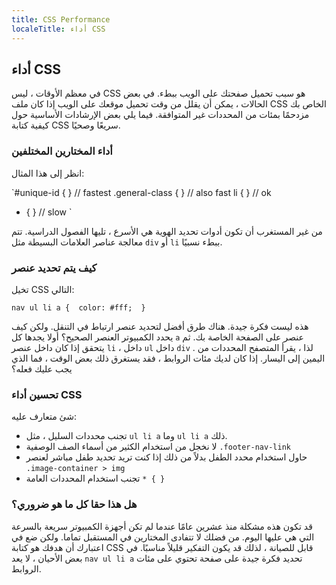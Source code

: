 ```yaml
---
title: CSS Performance
localeTitle: أداء CSS
---
```

## أداء CSS

في معظم الأوقات ، ليس CSS هو سبب تحميل صفحتك على الويب ببطء. في بعض الحالات ، يمكن أن يقلل من وقت تحميل موقعك على الويب إذا كان ملف CSS الخاص بك مزدحمًا بمئات من المحددات غير المتوافقة. فيما يلي بعض الإرشادات الأساسية حول كيفية كتابة CSS سريعًا وصحيًا.

### أداء المختارين المختلفين

انظر إلى هذا المثال:

 `#unique-id { }         // fastest 
 .general-class { }  // also fast 
 li { }              // ok 
 * { }               // slow 
` 

من غير المستغرب أن تكون أدوات تحديد الهوية هي الأسرع ، تليها الفصول الدراسية. تتم معالجة عناصر العلامات البسيطة مثل `div` أو `li` ببطء نسبيًا.

### كيف يتم تحديد عنصر

تخيل CSS التالي:

 `nav ul li a { 
  color: #fff; 
 } 
` 

هذه ليست فكرة جيدة. هناك طرق أفضل لتحديد عنصر ارتباط في التنقل. ولكن كيف يحدد الكمبيوتر العنصر الصحيح؟ أولا يجدها كل `a` عنصر على الصفحة الخاصة بك. ثم يتحقق إذا كان داخل عنصر `li` ، داخل `ul` داخل `div` . لذا ، يقرأ المتصفح المحددات من اليمين إلى اليسار. إذا كان لديك مئات الروابط ، فقد يستغرق ذلك بعض الوقت ، فما الذي يجب عليك فعله؟

### تحسين أداء CSS

شئ متعارف عليه:

*   تجنب محددات السليل ، مثل `ul li a` وما `ul li a` ذلك.
*   لا نخجل من استخدام الكثير من أسماء الصف الوصفية `.footer-nav-link`
*   حاول استخدام محدد الطفل بدلاً من ذلك إذا كنت تريد تحديد طفل مباشر لعنصر `.image-container > img`
*   تجنب استخدام المحددات العامة `* { }`

### هل هذا حقا كل ما هو ضروري؟

قد تكون هذه مشكلة منذ عشرين عامًا عندما لم تكن أجهزة الكمبيوتر سريعة بالسرعة التي هي عليها اليوم. من فضلك لا تتفادى المختارين في المستقبل تماما. ولكن ضع في اعتبارك أن هدفك هو كتابة CSS قابل للصيانة ، لذلك قد يكون التفكير قليلاً مناسبًا. في بعض الأحيان ، لا يعد `nav ul li a` تحديد فكرة جيدة على صفحة تحتوي على مئات الروابط.